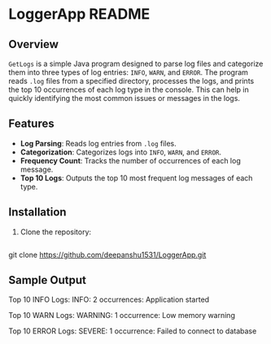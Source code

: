 # LoggerApp README

## Overview

`GetLogs` is a simple Java program designed to parse log files and categorize them into three types of log entries: `INFO`, `WARN`, and `ERROR`. The program reads `.log` files from a specified directory, processes the logs, and prints the top 10 occurrences of each log type in the console. This can help in quickly identifying the most common issues or messages in the logs.

## Features

- **Log Parsing**: Reads log entries from `.log` files.
- **Categorization**: Categorizes logs into `INFO`, `WARN`, and `ERROR`.
- **Frequency Count**: Tracks the number of occurrences of each log message.
- **Top 10 Logs**: Outputs the top 10 most frequent log messages of each type.

## Installation

1. Clone the repository:
   ```bash
  git clone https://github.com/deepanshu1531/LoggerApp.git

## Sample Output
Top 10 INFO Logs:
INFO: 2 occurrences: Application started

Top 10 WARN Logs:
WARNING: 1 occurrence: Low memory warning

Top 10 ERROR Logs:
SEVERE: 1 occurrence: Failed to connect to database

